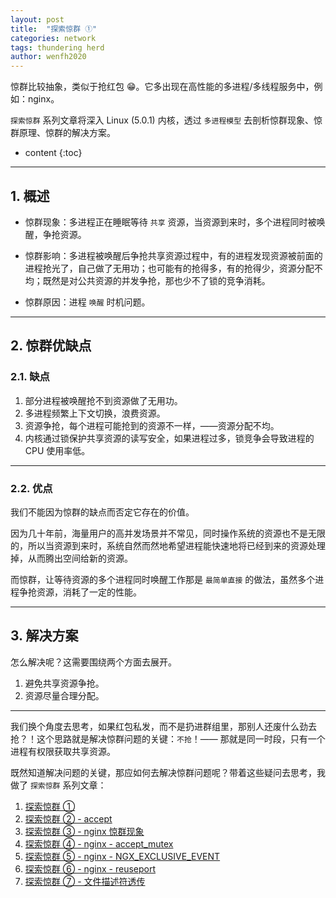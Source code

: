 ```yaml
---
layout: post
title:  "探索惊群 ①"
categories: network
tags: thundering herd
author: wenfh2020
---
```


惊群比较抽象，类似于抢红包 😁。它多出现在高性能的多进程/多线程服务中，例如：nginx。

`探索惊群` 系列文章将深入 Linux (5.0.1) 内核，透过 `多进程模型` 去剖析惊群现象、惊群原理、惊群的解决方案。








* content
{:toc}

---

## 1. 概述

* 惊群现象：多进程正在睡眠等待 `共享` 资源，当资源到来时，多个进程同时被唤醒，争抢资源。

* 惊群影响：多进程被唤醒后争抢共享资源过程中，有的进程发现资源被前面的进程抢光了，自己做了无用功；也可能有的抢得多，有的抢得少，资源分配不均；既然是对公共资源的并发争抢，那也少不了锁的竞争消耗。

* 惊群原因：进程 `唤醒` 时机问题。

---

## 2. 惊群优缺点

### 2.1. 缺点

1. 部分进程被唤醒抢不到资源做了无用功。
2. 多进程频繁上下文切换，浪费资源。
3. 资源争抢，每个进程可能抢到的资源不一样，——资源分配不均。
4. 内核通过锁保护共享资源的读写安全，如果进程过多，锁竞争会导致进程的 CPU 使用率低。

---

### 2.2. 优点

我们不能因为惊群的缺点而否定它存在的价值。

因为几十年前，海量用户的高并发场景并不常见，同时操作系统的资源也不是无限的，所以当资源到来时，系统自然而然地希望进程能快速地将已经到来的资源处理掉，从而腾出空间给新的资源。

而惊群，让等待资源的多个进程同时唤醒工作那是 `最简单直接` 的做法，虽然多个进程争抢资源，消耗了一定的性能。

---

## 3. 解决方案

怎么解决呢？这需要围绕两个方面去展开。

1. 避免共享资源争抢。
2. 资源尽量合理分配。

---

我们换个角度去思考，如果红包私发，而不是扔进群组里，那别人还废什么劲去抢？！这个思路就是解决惊群问题的关键：`不抢`！—— 那就是同一时段，只有一个进程有权限获取共享资源。

既然知道解决问题的关键，那应如何去解决惊群问题呢？带着这些疑问去思考，我做了 `探索惊群` 系列文章：

1. [探索惊群 ①](https://wenfh2020.com/2021/09/25/thundering-herd/)
2. [探索惊群 ② - accept](https://wenfh2020.com/2021/09/27/thundering-herd-accept/)
3. [探索惊群 ③ - nginx 惊群现象](https://wenfh2020.com/2021/09/29/nginx-thundering-herd/)
4. [探索惊群 ④ - nginx - accept_mutex](https://wenfh2020.com/2021/10/10/nginx-thundering-herd-accept-mutex/)
5. [探索惊群 ⑤ - nginx - NGX_EXCLUSIVE_EVENT](https://wenfh2020.com/2021/10/11/thundering-herd-nginx-epollexclusive/)
6. [探索惊群 ⑥ - nginx - reuseport](https://wenfh2020.com/2021/10/12/thundering-herd-tcp-reuseport/)
7. [探索惊群 ⑦ - 文件描述符透传](https://wenfh2020.com/2021/10/13/thundering-herd-transfer-socket/)
